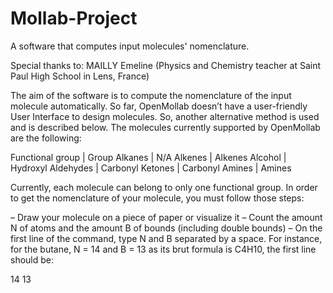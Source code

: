 # Mollab-Project
A software that computes input molecules' nomenclature.

Special thanks to: MAILLY Emeline (Physics and Chemistry teacher at Saint Paul High School in Lens, France)

The aim of the software is to compute the nomenclature of the input molecule automatically.
So far, OpenMollab doesn’t have a user-friendly User Interface to design molecules. So, another alternative method is used and is described below. The molecules currently supported by OpenMollab are the following:

Functional group |	Group
Alkanes	| N/A
Alkenes |	Alkenes
Alcohol |	Hydroxyl
Aldehydes |	Carbonyl
Ketones |	Carbonyl
Amines | Amines

Currently, each molecule can belong to only one functional group.
In order to get the nomenclature of your molecule, you must follow those steps:

–	Draw your molecule on a piece of paper or visualize it
–	Count the amount N of atoms and the amount B of bounds (including double bounds)
–	On the first line of the command, type N and B separated by a space. For instance, for the butane, N = 14 and B = 13 as its brut formula is C4H10, the first line should be: 

14 13
